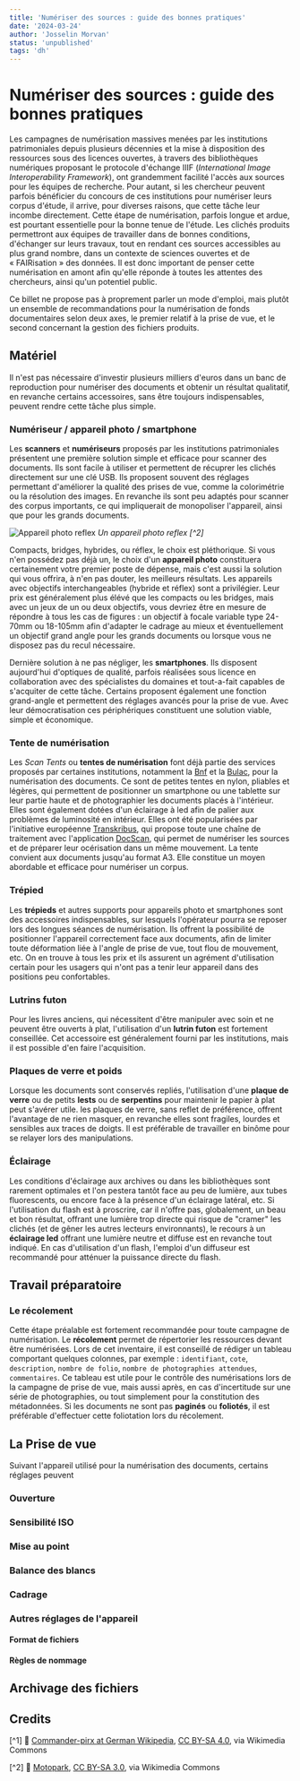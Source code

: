 ```yaml
---
title: 'Numériser des sources : guide des bonnes pratiques'
date: '2024-03-24'
author: 'Josselin Morvan'
status: 'unpublished'
tags: 'dh'
---
```


# Numériser des sources : guide des bonnes pratiques

Les campagnes de numérisation massives menées par les institutions patrimoniales depuis plusieurs décennies et la mise à disposition des ressources sous des licences ouvertes, à travers des bibliothèques numériques proposant le protocole d'échange IIIF (_International Image Interoperability Framework_), ont grandemment facilité l'accès aux sources pour les équipes de recherche. Pour autant, si les chercheur peuvent parfois bénéficier du concours de ces institutions pour numériser leurs corpus d'étude, il arrive, pour diverses raisons, que cette tâche leur incombe directement. Cette étape de numérisation, parfois longue et ardue, est pourtant essentielle pour la bonne tenue de l'étude. Les clichés produits permettront aux équipes de travailler dans de bonnes conditions, d'échanger sur leurs travaux, tout en rendant ces sources accessibles au plus grand nombre, dans un contexte de sciences ouvertes et de « FAIRisation » des données. Il est donc important de penser cette numérisation en amont afin qu'elle réponde à toutes les attentes des chercheurs, ainsi qu'un potentiel public.

Ce billet ne propose pas à proprement parler un mode d'emploi, mais plutôt un ensemble de recommandations pour la numérisation de fonds documentaires selon deux axes, le premier relatif à la prise de vue, et le second concernant la gestion des fichiers produits. 


## Matériel
Il n'est pas nécessaire d'investir plusieurs milliers d'euros dans un banc de reproduction pour numériser des documents et obtenir un résultat qualitatif, en revanche certains accessoires, sans être toujours indispensables, peuvent rendre cette tâche plus simple.

### Numériseur / appareil photo / smartphone

Les __scanners__ et __numériseurs__ proposés par les institutions patrimoniales présentent une première solution simple et efficace pour scanner des documents. Ils sont facile à utiliser et permettent de récuprer les clichés directement sur une clé USB. Ils proposent souvent des réglages permettant d'améliorer la qualité des prises de vue, comme la colorimétrie ou la résolution des images. En revanche ils sont peu adaptés pour scanner des corpus importants, ce qui impliquerait de monopoliser l'appareil, ainsi que pour les grands documents.

![Appareil photo reflex](https://upload.wikimedia.org/wikipedia/commons/3/31/Nikon_d3200.jpg)
*Un appareil photo reflex [^2]*

Compacts, bridges, hybrides, ou réflex, le choix est pléthorique. Si vous n'en possédez pas déjà un, le choix d'un __appareil photo__ constituera certainement votre premier poste de dépense, mais c'est aussi la solution qui vous offrira, à n'en pas douter, les meilleurs résultats. Les appareils avec objectifs interchangeables (hybride et réflex) sont a privilégier. Leur prix est généralement plus élévé que les compacts ou les bridges, mais avec un jeux de un ou deux objectifs, vous devriez être en mesure de répondre à tous les cas de figures : un objectif à focale variable type 24-70mm ou 18-105mm afin d'adapter le cadrage au mieux et éventuellement un objectif grand angle pour les grands documents ou lorsque vous ne disposez pas du recul nécessaire.

Dernière solution à ne pas négliger, les __smartphones__. Ils disposent aujourd'hui d'optiques de qualité, parfois réalisées sous licence en collaboration avec des spécialistes du domaines et tout-a-fait capables de s'acquiter de cette tâche. Certains proposent également une fonction grand-angle et permettent des réglages avancés pour la prise de vue. Avec leur démocratisation ces périphériques constituent une solution viable, simple et économique.

### Tente de numérisation
Les _Scan Tents_ ou __tentes de numérisation__ font déjà partie des services proposés par certaines institutions, notamment la [Bnf](https://www.bnf.fr/fr/actualites/experimentation-de-nouvelles-tentes-de-numerisation) et la [Bulac](https://www.bulac.fr/nouveau-service-des-tentes-de-numerisation-pour-scanner-en-toute-facilite), pour la numérisation des documents. Ce sont de petites tentes en nylon, pliables et légères, qui permettent de positionner un smartphone ou une tablette sur leur partie haute et de photographier les documents placés à l'intérieur. Elles sont également dotées d'un éclairage à led afin de palier aux problèmes de luminosité en intérieur. Elles ont été popularisées par l'initiative européenne [Transkribus](https://www.transkribus.org/fr/scantent), qui propose toute une chaîne de traitement avec l'application [DocScan](https://www.transkribus.org/docscan), qui permet de numériser les sources et de préparer leur océrisation dans un même mouvement. La tente convient aux documents jusqu'au format A3. Elle constitue un moyen abordable et efficace pour numériser un corpus.

### Trépied
Les __trépieds__ et autres supports pour appareils photo et smartphones sont des accessoires indispensables, sur lesquels l'opérateur pourra se reposer lors des longues séances de numérisation. Ils offrent la possibilité de positionner l'appareil correctement face aux documents, afin de limiter toute déformation liée à l'angle de prise de vue, tout flou de mouvement, etc. On en trouve à tous les prix et ils assurent un agrément d'utilisation certain pour les usagers qui n'ont pas a tenir leur appareil dans des positions peu confortables.

### Lutrins futon
Pour les livres anciens, qui nécessitent d'être manipuler avec soin et ne peuvent être ouverts à plat, l'utilisation d'un __lutrin futon__ est fortement conseillée. Cet accessoire est généralement fourni par les institutions, mais il est possible d'en faire l'acquisition.

### Plaques de verre et poids
Lorsque les documents sont conservés repliés, l'utilisation d'une __plaque de verre__ ou de petits __lests__ ou de __serpentins__ pour maintenir le papier à plat peut s'avérer utile. les plaques de verre, sans reflet de préférence, offrent l'avantage de ne rien masquer, en revanche elles sont fragiles, lourdes et sensibles aux traces de doigts. Il est préférable de travailler en binôme pour se relayer lors des manipulations.

### Éclairage
Les conditions d'éclairage aux archives ou dans les bibliothèques sont rarement optimales et l'on pestera tantôt face au peu de lumière, aux tubes fluorescents, ou encore face à la présence d'un éclairage latéral, etc. Si l'utilisation du flash est à proscrire, car il n'offre pas, globalement, un beau et bon résultat, offrant une lumière trop directe qui risque de "cramer" les clichés (et de gêner les autres lecteurs environnants), le recours à un __éclairage led__ offrant une lumière neutre et diffuse est en revanche tout indiqué. En cas d'utilisation d'un flash, l'emploi d'un diffuseur est recommandé pour atténuer la puissance directe du flash.

## Travail préparatoire
### Le récolement
Cette étape préalable est fortement recommandée pour toute campagne de numérisation. Le __récolement__ permet de répertorier les ressources devant être numérisées. Lors de cet inventaire, il est conseillé de rédiger un tableau comportant quelques colonnes, par exemple : `identifiant`, `cote`, `description`, `nombre de folio`, `nombre de photographies attendues`, `commentaires`. Ce tableau est utile pour le contrôle des numérisations lors de la campagne de prise de vue, mais aussi après, en cas d'incertitude sur une série de photographies, ou tout simplement pour la constitution des métadonnées.
Si les documents ne sont pas __paginés__ ou __foliotés__, il est préférable d'effectuer cette foliotation lors du récolement.

## La Prise de vue
Suivant l'appareil utilisé pour la numérisation des documents, certains réglages peuvent 
### Ouverture
### Sensibilité ISO
### Mise au point
### Balance des blancs
### Cadrage
### Autres réglages de l'appareil
#### Format de fichiers
#### Règles de nommage

## Archivage des fichiers


## Credits

[^1] 📸 <a href="https://commons.wikimedia.org/wiki/File:Stadt-_und_Stiftsarchiv_Aschaffenburg_Buchscanner_02.jpg">Commander-pirx at German Wikipedia</a>, <a href="https://creativecommons.org/licenses/by-sa/4.0">CC BY-SA 4.0</a>, via Wikimedia Commons

[^2] 📸 <a href="https://commons.wikimedia.org/wiki/File:Nikon_d3200.jpg">Motopark</a>, <a href="https://creativecommons.org/licenses/by-sa/3.0">CC BY-SA 3.0</a>, via Wikimedia Commons
